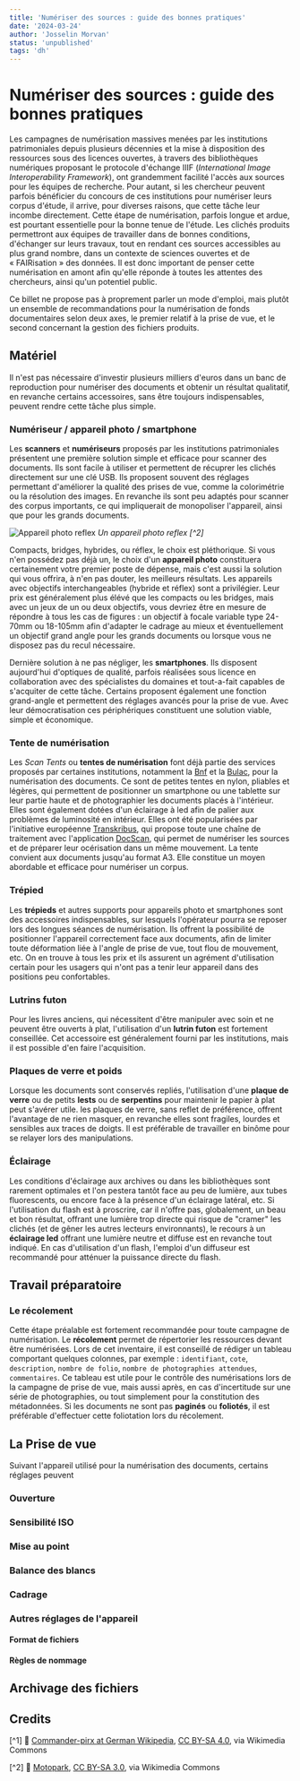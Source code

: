 ```yaml
---
title: 'Numériser des sources : guide des bonnes pratiques'
date: '2024-03-24'
author: 'Josselin Morvan'
status: 'unpublished'
tags: 'dh'
---
```


# Numériser des sources : guide des bonnes pratiques

Les campagnes de numérisation massives menées par les institutions patrimoniales depuis plusieurs décennies et la mise à disposition des ressources sous des licences ouvertes, à travers des bibliothèques numériques proposant le protocole d'échange IIIF (_International Image Interoperability Framework_), ont grandemment facilité l'accès aux sources pour les équipes de recherche. Pour autant, si les chercheur peuvent parfois bénéficier du concours de ces institutions pour numériser leurs corpus d'étude, il arrive, pour diverses raisons, que cette tâche leur incombe directement. Cette étape de numérisation, parfois longue et ardue, est pourtant essentielle pour la bonne tenue de l'étude. Les clichés produits permettront aux équipes de travailler dans de bonnes conditions, d'échanger sur leurs travaux, tout en rendant ces sources accessibles au plus grand nombre, dans un contexte de sciences ouvertes et de « FAIRisation » des données. Il est donc important de penser cette numérisation en amont afin qu'elle réponde à toutes les attentes des chercheurs, ainsi qu'un potentiel public.

Ce billet ne propose pas à proprement parler un mode d'emploi, mais plutôt un ensemble de recommandations pour la numérisation de fonds documentaires selon deux axes, le premier relatif à la prise de vue, et le second concernant la gestion des fichiers produits. 


## Matériel
Il n'est pas nécessaire d'investir plusieurs milliers d'euros dans un banc de reproduction pour numériser des documents et obtenir un résultat qualitatif, en revanche certains accessoires, sans être toujours indispensables, peuvent rendre cette tâche plus simple.

### Numériseur / appareil photo / smartphone

Les __scanners__ et __numériseurs__ proposés par les institutions patrimoniales présentent une première solution simple et efficace pour scanner des documents. Ils sont facile à utiliser et permettent de récuprer les clichés directement sur une clé USB. Ils proposent souvent des réglages permettant d'améliorer la qualité des prises de vue, comme la colorimétrie ou la résolution des images. En revanche ils sont peu adaptés pour scanner des corpus importants, ce qui impliquerait de monopoliser l'appareil, ainsi que pour les grands documents.

![Appareil photo reflex](https://upload.wikimedia.org/wikipedia/commons/3/31/Nikon_d3200.jpg)
*Un appareil photo reflex [^2]*

Compacts, bridges, hybrides, ou réflex, le choix est pléthorique. Si vous n'en possédez pas déjà un, le choix d'un __appareil photo__ constituera certainement votre premier poste de dépense, mais c'est aussi la solution qui vous offrira, à n'en pas douter, les meilleurs résultats. Les appareils avec objectifs interchangeables (hybride et réflex) sont a privilégier. Leur prix est généralement plus élévé que les compacts ou les bridges, mais avec un jeux de un ou deux objectifs, vous devriez être en mesure de répondre à tous les cas de figures : un objectif à focale variable type 24-70mm ou 18-105mm afin d'adapter le cadrage au mieux et éventuellement un objectif grand angle pour les grands documents ou lorsque vous ne disposez pas du recul nécessaire.

Dernière solution à ne pas négliger, les __smartphones__. Ils disposent aujourd'hui d'optiques de qualité, parfois réalisées sous licence en collaboration avec des spécialistes du domaines et tout-a-fait capables de s'acquiter de cette tâche. Certains proposent également une fonction grand-angle et permettent des réglages avancés pour la prise de vue. Avec leur démocratisation ces périphériques constituent une solution viable, simple et économique.

### Tente de numérisation
Les _Scan Tents_ ou __tentes de numérisation__ font déjà partie des services proposés par certaines institutions, notamment la [Bnf](https://www.bnf.fr/fr/actualites/experimentation-de-nouvelles-tentes-de-numerisation) et la [Bulac](https://www.bulac.fr/nouveau-service-des-tentes-de-numerisation-pour-scanner-en-toute-facilite), pour la numérisation des documents. Ce sont de petites tentes en nylon, pliables et légères, qui permettent de positionner un smartphone ou une tablette sur leur partie haute et de photographier les documents placés à l'intérieur. Elles sont également dotées d'un éclairage à led afin de palier aux problèmes de luminosité en intérieur. Elles ont été popularisées par l'initiative européenne [Transkribus](https://www.transkribus.org/fr/scantent), qui propose toute une chaîne de traitement avec l'application [DocScan](https://www.transkribus.org/docscan), qui permet de numériser les sources et de préparer leur océrisation dans un même mouvement. La tente convient aux documents jusqu'au format A3. Elle constitue un moyen abordable et efficace pour numériser un corpus.

### Trépied
Les __trépieds__ et autres supports pour appareils photo et smartphones sont des accessoires indispensables, sur lesquels l'opérateur pourra se reposer lors des longues séances de numérisation. Ils offrent la possibilité de positionner l'appareil correctement face aux documents, afin de limiter toute déformation liée à l'angle de prise de vue, tout flou de mouvement, etc. On en trouve à tous les prix et ils assurent un agrément d'utilisation certain pour les usagers qui n'ont pas a tenir leur appareil dans des positions peu confortables.

### Lutrins futon
Pour les livres anciens, qui nécessitent d'être manipuler avec soin et ne peuvent être ouverts à plat, l'utilisation d'un __lutrin futon__ est fortement conseillée. Cet accessoire est généralement fourni par les institutions, mais il est possible d'en faire l'acquisition.

### Plaques de verre et poids
Lorsque les documents sont conservés repliés, l'utilisation d'une __plaque de verre__ ou de petits __lests__ ou de __serpentins__ pour maintenir le papier à plat peut s'avérer utile. les plaques de verre, sans reflet de préférence, offrent l'avantage de ne rien masquer, en revanche elles sont fragiles, lourdes et sensibles aux traces de doigts. Il est préférable de travailler en binôme pour se relayer lors des manipulations.

### Éclairage
Les conditions d'éclairage aux archives ou dans les bibliothèques sont rarement optimales et l'on pestera tantôt face au peu de lumière, aux tubes fluorescents, ou encore face à la présence d'un éclairage latéral, etc. Si l'utilisation du flash est à proscrire, car il n'offre pas, globalement, un beau et bon résultat, offrant une lumière trop directe qui risque de "cramer" les clichés (et de gêner les autres lecteurs environnants), le recours à un __éclairage led__ offrant une lumière neutre et diffuse est en revanche tout indiqué. En cas d'utilisation d'un flash, l'emploi d'un diffuseur est recommandé pour atténuer la puissance directe du flash.

## Travail préparatoire
### Le récolement
Cette étape préalable est fortement recommandée pour toute campagne de numérisation. Le __récolement__ permet de répertorier les ressources devant être numérisées. Lors de cet inventaire, il est conseillé de rédiger un tableau comportant quelques colonnes, par exemple : `identifiant`, `cote`, `description`, `nombre de folio`, `nombre de photographies attendues`, `commentaires`. Ce tableau est utile pour le contrôle des numérisations lors de la campagne de prise de vue, mais aussi après, en cas d'incertitude sur une série de photographies, ou tout simplement pour la constitution des métadonnées.
Si les documents ne sont pas __paginés__ ou __foliotés__, il est préférable d'effectuer cette foliotation lors du récolement.

## La Prise de vue
Suivant l'appareil utilisé pour la numérisation des documents, certains réglages peuvent 
### Ouverture
### Sensibilité ISO
### Mise au point
### Balance des blancs
### Cadrage
### Autres réglages de l'appareil
#### Format de fichiers
#### Règles de nommage

## Archivage des fichiers


## Credits

[^1] 📸 <a href="https://commons.wikimedia.org/wiki/File:Stadt-_und_Stiftsarchiv_Aschaffenburg_Buchscanner_02.jpg">Commander-pirx at German Wikipedia</a>, <a href="https://creativecommons.org/licenses/by-sa/4.0">CC BY-SA 4.0</a>, via Wikimedia Commons

[^2] 📸 <a href="https://commons.wikimedia.org/wiki/File:Nikon_d3200.jpg">Motopark</a>, <a href="https://creativecommons.org/licenses/by-sa/3.0">CC BY-SA 3.0</a>, via Wikimedia Commons
